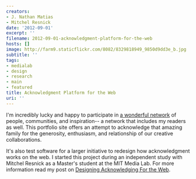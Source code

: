 ```yaml
---
creators:
- J. Nathan Matias
- Mitchel Resnick
date: '2012-09-01'
excerpt: ''
filename: 2012-09-01-acknowledgment-platform-for-the-web
hosts: []
image: http://farm9.staticflickr.com/8082/8329818949_9850d9dd3e_b.jpg
subtitle: ''
tags:
- medialab
- design
- research
- main
- featured
title: Acknowledgment Platform for the Web
uri: ''
---
```


<p>I'm incredibly lucky and happy to participate in <a href="/us">a wonderful network</a> of people, communities, and inspiration-- a network that includes my readers as well. This portfolio site offers an attempt to acknowledge that amazing family for the generosity, enthusiasm, and relationship of our creative collaborations. </p>

<p>It's also test software for a larger initiative to redesign how acknowledgment works on the web. I started this project during an independent study with Mitchel Resnick as a Master's student at the MIT Media Lab. For more information read my post on <a href="http://civic.mit.edu/blog/natematias/designing-acknowledgment-on-the-web">Designing Acknowledging For the Web</a>.
